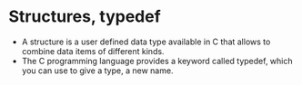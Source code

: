 # Structures, typedef

- A structure is a user defined data type available
in C that allows to combine data items of
different kinds.
- The C programming language provides a
keyword called typedef, which you can use to
give a type, a new name.
